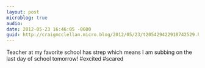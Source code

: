 ```yaml
---
layout: post
microblog: true
audio: 
date: 2012-05-23 16:46:05 -0600
guid: http://craigmcclellan.micro.blog/2012/05/23/t205429422910742529.html
---
```

Teacher at my favorite school has strep which means I am subbing on the last day of school tomorrow! #excited #scared
